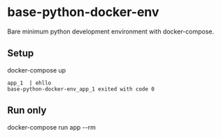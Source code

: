 # base-python-docker-env
Bare minimum python development environment with docker-compose.

## Setup
docker-compose up

```
app_1  | ehllo
base-python-docker-env_app_1 exited with code 0
```

## Run only
docker-compose run app --rm
